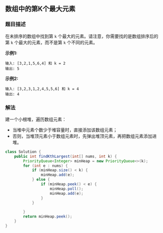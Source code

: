 ## 数组中的第K个最大元素
### 题目描述

在未排序的数组中找到第 `k` 个最大的元素。请注意，你需要找的是数组排序后的第 `k` 个最大的元素，而不是第 `k` 个不同的元素。

**示例1:**
```
输入: [3,2,1,5,6,4] 和 k = 2
输出: 5
```

**示例2:**
```
输入: [3,2,3,1,2,4,5,5,6] 和 k = 4
输出: 4
```

### 解法
建一个小根堆，遍历数组元素：

- 当堆中元素个数少于堆容量时，直接添加该数组元素；
- 否则，当堆顶元素小于数组元素时，先弹出堆顶元素，再把数组元素添加进堆。

```java
class Solution {
    public int findKthLargest(int[] nums, int k) {
        PriorityQueue<Integer> minHeap = new PriorityQueue<>(k);
        for (int e : nums) {
            if (minHeap.size() < k) {
                minHeap.add(e);
            } else {
                if (minHeap.peek() < e) {
                    minHeap.poll();
                    minHeap.add(e);
                }
            }
            
        }
        return minHeap.peek();
    }
}
```